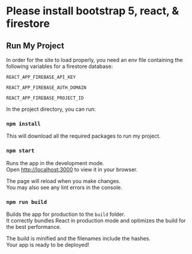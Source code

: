 # Please install bootstrap 5, react, & firestore

## Run My Project

In order for the site to load properly, you need an env file containing the following variables for a firestore database:

`REACT_APP_FIREBASE_API_KEY`

`REACT_APP_FIREBASE_AUTH_DOMAIN`

`REACT_APP_FIREBASE_PROJECT_ID`

In the project directory, you can run:

### `npm install`

This will download all the required packages to run my project.

### `npm start`

Runs the app in the development mode.\
Open [http://localhost:3000](http://localhost:3000) to view it in your browser.

The page will reload when you make changes.\
You may also see any lint errors in the console.

### `npm run build`

Builds the app for production to the `build` folder.\
It correctly bundles React in production mode and optimizes the build for the best performance.

The build is minified and the filenames include the hashes.\
Your app is ready to be deployed!

